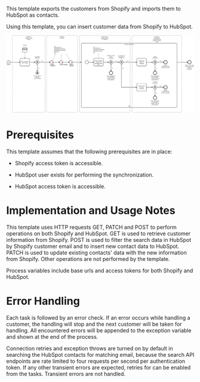 This template exports the customers from Shopify and imports them to HubSpot as contacts.

Using this template, you can insert customer data from Shopify to HubSpot.

![Template](assets/Shopify_to_HubSpot_-_Customers.svg)

# Prerequisites

This template assumes that the following prerequisites are in place:

- Shopify access token is accessible.

- HubSpot user exists for performing the synchronization.

- HubSpot access token is accessible.

# Implementation and Usage Notes

This template uses HTTP requests GET, PATCH and POST to perform operations on both Shopify and HubSpot. GET is used to retrieve customer information from Shopify. POST is used to filter the search data in HubSpot by Shopify customer email and to insert new contact data to HubSpot. PATCH is used to update existing contacts' data with the new information from Shopify.
Other operations are not performed by the template.

Process variables include base urls and access tokens for both Shopify and HubSpot.

# Error Handling

Each task is followed by an error check. If an error occurs while handling a customer, the handling will stop and the next customer will be taken for handling. All encountered errors will be appended to the exception variable and shown at the end of the process.

Connection retries and exception throws are turned on by default in searching the HubSpot contacts for matching email, because the search API endpoints are rate limited to four requests per second per authentication token.
If any other transient errors are expected, retries for can be enabled from the tasks. Transient errors are not handled.
